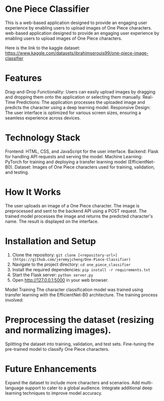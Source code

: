 # One Piece Classifier
This is a web-based application designed to provide an engaging user experience by enabling users to upload images of One Piece characters. web-based application designed to provide an engaging user experience by enabling users to upload images of One Piece characters. 

Here is the link to the kaggle dataset: https://www.kaggle.com/datasets/ibrahimserouis99/one-piece-image-classifier

# Features
Drag-and-Drop Functionality: Users can easily upload images by dragging and dropping them onto the application or selecting them manually.
Real-Time Predictions: The application processes the uploaded image and predicts the character using a deep learning model.
Responsive Design: The user interface is optimized for various screen sizes, ensuring a seamless experience across devices.

# Technology Stack
Frontend: HTML, CSS, and JavaScript for the user interface.
Backend: Flask for handling API requests and serving the model.
Machine Learning: PyTorch for training and deploying a transfer learning model (EfficientNet-B0).
Dataset: Images of One Piece characters used for training, validation, and testing.

# How It Works
The user uploads an image of a One Piece character.
The image is preprocessed and sent to the backend API using a POST request.
The trained model processes the image and returns the predicted character's name.
The result is displayed on the interface.

# Installation and Setup
1. Clone the repository:
```git clone [<repository-url>](https://github.com/jeremyjcheng/One-Piece-Classifier)```
2. Navigate to the project directory:
```cd one_piece_classifier```
3. Install the required dependencies:
```pip install -r requirements.txt```
4. Start the Flask server:
```python server.py```
5. Open http://127.0.0.1:5000 in your web browser.

Model Training
The character classification model was trained using transfer learning with the EfficientNet-B0 architecture. The training process involved:

# Preprocessing the dataset (resizing and normalizing images).
Splitting the dataset into training, validation, and test sets.
Fine-tuning the pre-trained model to classify One Piece characters.

# Future Enhancements
Expand the dataset to include more characters and scenarios.
Add multi-language support to cater to a global audience.
Integrate additional deep learning techniques to improve model accuracy.
